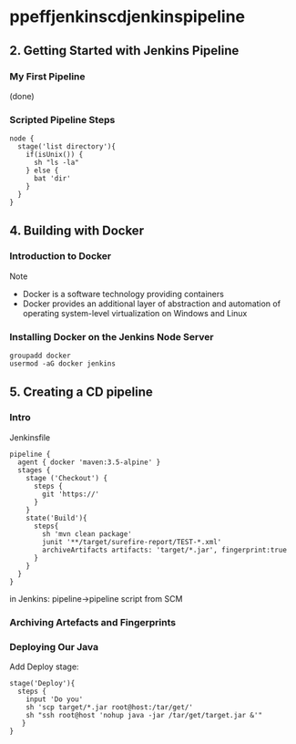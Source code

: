 # ppeffjenkinscdjenkinspipeline

## 2. Getting Started with Jenkins Pipeline
### My First Pipeline
(done)
### Scripted Pipeline Steps
```
node {
  stage('list directory'){
    if(isUnix()) {
      sh "ls -la"
    } else {
      bat 'dir'
    }
  }
}
```



## 4. Building with Docker

### Introduction to Docker
Note
- Docker is a software technology providing containers
- Docker provides an additional layer of abstraction and automation of operating
system-level virtualization on Windows and Linux
### Installing Docker on the Jenkins Node Server
```
groupadd docker
usermod -aG docker jenkins
```
## 5. Creating a CD pipeline
### Intro
Jenkinsfile
```
pipeline {
  agent { docker 'maven:3.5-alpine' }
  stages {
    stage ('Checkout') {
      steps {
        git 'https://'
      }
    }
    state('Build'){
      steps{
        sh 'mvn clean package'
        junit '**/target/surefire-report/TEST-*.xml'
        archiveArtifacts artifacts: 'target/*.jar', fingerprint:true
      }
    }
  }
}
```

in Jenkins:
pipeline->pipeline script from SCM

### Archiving Artefacts and Fingerprints
### Deploying Our Java
Add Deploy stage:
```
stage('Deploy'){
  steps {
    input 'Do you'
    sh 'scp target/*.jar root@host:/tar/get/'
    sh "ssh root@host 'nohup java -jar /tar/get/target.jar &'"
   }
}
```
